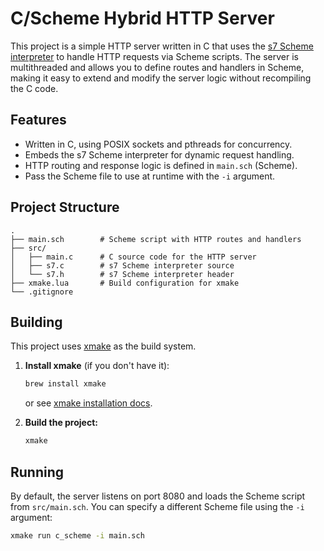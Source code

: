 # C/Scheme Hybrid HTTP Server

This project is a simple HTTP server written in C that uses the [s7 Scheme interpreter](https://s7.scheme.org/) to handle HTTP requests via Scheme scripts. The server is multithreaded and allows you to define routes and handlers in Scheme, making it easy to extend and modify the server logic without recompiling the C code.

## Features

- Written in C, using POSIX sockets and pthreads for concurrency.
- Embeds the s7 Scheme interpreter for dynamic request handling.
- HTTP routing and response logic is defined in `main.sch` (Scheme).
- Pass the Scheme file to use at runtime with the `-i` argument.

## Project Structure

```
.
├── main.sch        # Scheme script with HTTP routes and handlers
├── src/
│   ├── main.c      # C source code for the HTTP server
│   ├── s7.c        # s7 Scheme interpreter source
│   └── s7.h        # s7 Scheme interpreter header
├── xmake.lua       # Build configuration for xmake
└── .gitignore
```

## Building

This project uses [xmake](https://xmake.io/) as the build system.

1. **Install xmake** (if you don't have it):
    ```bash
    brew install xmake
    ```
    or see [xmake installation docs](https://xmake.io/#/guide/installation).

2. **Build the project:**
    ```bash
    xmake
    ```

## Running

By default, the server listens on port 8080 and loads the Scheme script from `src/main.sch`. You can specify a different Scheme file using the `-i` argument:

```bash
xmake run c_scheme -i main.sch
